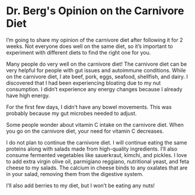 # Dr. Berg's Opinion on the Carnivore Diet

I’m going to share my opinion of the carnivore diet after following it for 2 weeks. Not everyone does well on the same diet, so it’s important to experiment with different diets to find the right one for you.

Many people do very well on the carnivore diet! The carnivore diet can be very helpful for people with gut issues and autoimmune conditions. While on the carnivore diet, I ate beef, pork, eggs, seafood, shellfish, and dairy. I discovered that I had been experiencing bloating due to my nut consumption. I didn’t experience any energy changes because I already have high energy.

For the first few days, I didn’t have any bowel movements. This was probably because my gut microbes needed to adjust.

Some people wonder about vitamin C intake on the carnivore diet. When you go on the carnivore diet, your need for vitamin C decreases.

I do not plan to continue the carnivore diet. I will continue eating the same proteins along with salads made from high-quality ingredients. I’ll also consume fermented vegetables like sauerkraut, kimchi, and pickles. I love to add extra virgin olive oil, parmigiano reggiano, nutritional yeast, and feta cheese to my salads. The calcium in cheese binds to any oxalates that are in your salad, removing them from the digestive system.

I’ll also add berries to my diet, but I won’t be eating any nuts!